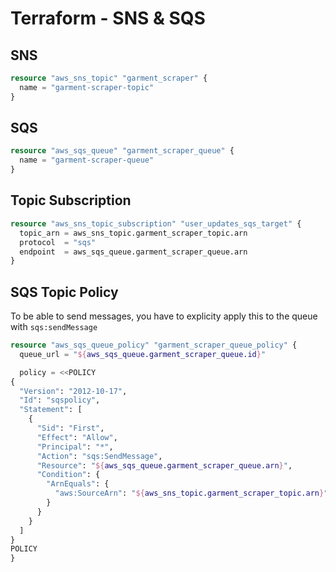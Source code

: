 # Terraform - SNS & SQS

## SNS

```terraform
resource "aws_sns_topic" "garment_scraper" {
  name = "garment-scraper-topic"
}
```

## SQS

```terraform
resource "aws_sqs_queue" "garment_scraper_queue" {
  name = "garment-scraper-queue"
}
```

## Topic Subscription

```terraform
resource "aws_sns_topic_subscription" "user_updates_sqs_target" {
  topic_arn = aws_sns_topic.garment_scraper_topic.arn
  protocol  = "sqs"
  endpoint  = aws_sqs_queue.garment_scraper_queue.arn
}
```

## SQS Topic Policy
To be able to send messages, you have to explicity apply this to the queue with `sqs:sendMessage`

```terraform
resource "aws_sqs_queue_policy" "garment_scraper_queue_policy" {
  queue_url = "${aws_sqs_queue.garment_scraper_queue.id}"

  policy = <<POLICY
{
  "Version": "2012-10-17",
  "Id": "sqspolicy",
  "Statement": [
    {
      "Sid": "First",
      "Effect": "Allow",
      "Principal": "*",
      "Action": "sqs:SendMessage",
      "Resource": "${aws_sqs_queue.garment_scraper_queue.arn}",
      "Condition": {
        "ArnEquals": {
          "aws:SourceArn": "${aws_sns_topic.garment_scraper_topic.arn}"
        }
      }
    }
  ]
}
POLICY
}
```